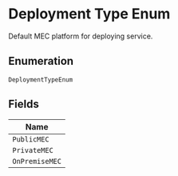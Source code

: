 
# Deployment Type Enum

Default MEC platform for deploying service.

## Enumeration

`DeploymentTypeEnum`

## Fields

| Name |
|  --- |
| `PublicMEC` |
| `PrivateMEC` |
| `OnPremiseMEC` |

